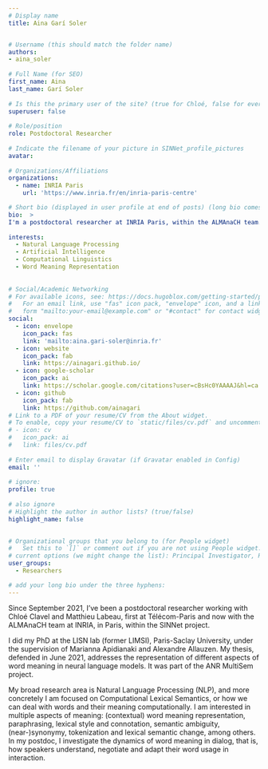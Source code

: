 ```yaml
---
# Display name
title: Aina Garí Soler


# Username (this should match the folder name)
authors:
- aina_soler
 
# Full Name (for SEO)
first_name: Aina
last_name: Garí Soler
 
# Is this the primary user of the site? (true for Chloé, false for everyone else)
superuser: false
 
# Role/position
role: Postdoctoral Researcher
 
# Indicate the filename of your picture in SINNet_profile_pictures
avatar: 
 
# Organizations/Affiliations
organizations:
  - name: INRIA Paris
    url: 'https://www.inria.fr/en/inria-paris-centre'

# Short bio (displayed in user profile at end of posts) (long bio comes later)
bio:  >
I'm a postdoctoral researcher at INRIA Paris, within the ALMAnaCH team. My broad research area is Natural Language Processing, and more concretely Computational Lexical Semantics. In my postdoc, I investigate the dynamics of word meaning in dialog: how speakers understand, negotiate and adapt their word usage in interaction.
 
interests:
  - Natural Language Processing
  - Artificial Intelligence
  - Computational Linguistics
  - Word Meaning Representation
 
 
# Social/Academic Networking
# For available icons, see: https://docs.hugoblox.com/getting-started/page-builder/#icons
#   For an email link, use "fas" icon pack, "envelope" icon, and a link in the
#   form "mailto:your-email@example.com" or "#contact" for contact widget.
social:
  - icon: envelope
    icon_pack: fas
    link: 'mailto:aina.gari-soler@inria.fr'
  - icon: website
    icon_pack: fab
    link: https://ainagari.github.io/
  - icon: google-scholar
    icon_pack: ai
    link: https://scholar.google.com/citations?user=cBsHc0YAAAAJ&hl=ca 
  - icon: github
    icon_pack: fab
    link: https://github.com/ainagari
# Link to a PDF of your resume/CV from the About widget.
# To enable, copy your resume/CV to `static/files/cv.pdf` and uncomment the lines below.
# - icon: cv
#   icon_pack: ai
#   link: files/cv.pdf
 
# Enter email to display Gravatar (if Gravatar enabled in Config)
email: ''
 
# ignore:
profile: true
 
# also ignore
# Highlight the author in author lists? (true/false)
highlight_name: false

 
# Organizational groups that you belong to (for People widget)
#   Set this to `[]` or comment out if you are not using People widget.
# current options (we might change the list): Principal Investigator, Researchers, Grad Students, Administration, Visitors, Alumni. 
user_groups:
  - Researchers

# add your long bio under the three hyphens:
---
```

Since September 2021, I’ve been a postdoctoral researcher working with Chloé Clavel and Matthieu Labeau, first at Télécom-Paris and now with the ALMAnaCH team at INRIA, in Paris, within the SINNet project.

I did my PhD at the LISN lab (former LIMSI), Paris-Saclay University, under the supervision of Marianna Apidianaki and Alexandre Allauzen. My thesis, defended in June 2021, addresses the representation of different aspects of word meaning in neural language models. It was part of the ANR MultiSem project.

My broad research area is Natural Language Processing (NLP), and more concretely I am focused on Computational Lexical Semantics, or how we can deal with words and their meaning computationally. I am interested in multiple aspects of meaning: (contextual) word meaning representation, paraphrasing, lexical style and connotation, semantic ambiguity, (near-)synonymy, tokenization and lexical semantic change, among others. In my postdoc, I investigate the dynamics of word meaning in dialog, that is, how speakers understand, negotiate and adapt their word usage in interaction.

